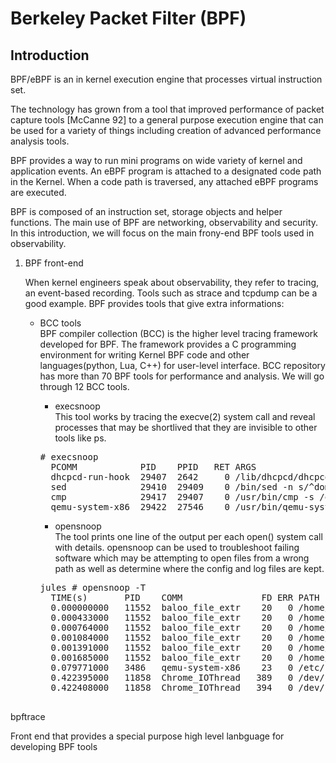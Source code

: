 # Berkeley Packet Filter (BPF) 
## Introduction
   BPF/eBPF is an in kernel execution engine that processes virtual instruction set.
   
   The technology has grown from a tool that improved performance of packet capture tools [McCanne 92] 
   to a general purpose execution engine that can be used for a variety of things including creation of 
   advanced performance analysis tools.
   
   BPF provides a way to run mini programs on wide variety of kernel and application events.
   An eBPF program is attached to a designated code path in the Kernel.
   When a code path is traversed, any attached eBPF programs are executed.


   BPF is composed of an instruction set, storage objects and helper functions. 
   The main use of BPF are networking, observability and security.
   In this introduction, we will focus on the main frony-end BPF tools used in observability.

1. BPF front-end

    When kernel engineers speak about observability, they refer to tracing, an event-based recording. Tools such as strace and tcpdump can be a good example. BPF provides tools that give extra informations:
	- BCC tools <br/>
	BPF compiler collection (BCC) is the higher level tracing framework developed for BPF.
	The framework provides a C programming environment for writing Kernel BPF code and other languages(python, Lua, C++)  for user-level interface.
BCC repository has more than 70 BPF tools for performance and analysis. We will go through 12 BCC tools.
		- execsnoop<br/>
		This tool works by tracing the execve(2) system call and reveal processes that may be shortlived that they are invisible to other tools like ps. 
		<pre># execsnoop
		PCOMM            PID    PPID   RET ARGS
		dhcpcd-run-hook  29407  2642     0 /lib/dhcpcd/dhcpcd-run-hooks
		sed              29410  29409    0 /bin/sed -n s/^domain //p wlan0.dhcp
		cmp              29417  29407    0 /usr/bin/cmp -s /etc/resolv.conf ../resolv.conf.wlan0.ra
		qemu-system-x86  29422  27546    0 /usr/bin/qemu-system-x86_64 -m 4096 -smp 8 ... -snapshot</pre>
		
		- opensnoop<br/>
		The tool prints one line of the output per each open() system call with details. 
		opensnoop can be used to troubleshoot failing software which may be attempting to open files from a wrong path as well as determine where the config and log files are kept.
		<pre>jules # opensnoop -T
		TIME(s)       PID    COMM               FD ERR PATH
		0.000000000   11552  baloo_file_extr    20   0 /home/jules/Desktop/kernel_work/linux/arch/x86/include/generated/uapi/asm/unistd_32.h
		0.000433000   11552  baloo_file_extr    20   0 /home/jules/Desktop/kernel_work/linux/arch/x86/include/generated/uapi/asm/unistd_64.h
		0.000764000   11552  baloo_file_extr    20   0 /home/jules/Desktop/kernel_work/linux/arch/x86/include/generated/uapi/asm/unistd_x32.h
		0.001084000   11552  baloo_file_extr    20   0 /home/jules/Desktop/kernel_work/linux/arch/x86/include/generated/asm/syscalls_32.h
		0.001391000   11552  baloo_file_extr    20   0 /home/jules/Desktop/kernel_work/linux/arch/x86/include/generated/asm/unistd_32_ia32.h
		0.001685000   11552  baloo_file_extr    20   0 /home/jules/Desktop/kernel_work/linux/arch/x86/include/generated/asm/unistd_64_x32.h
		0.079771000   3486   qemu-system-x86    23   0 /etc/resolv.conf
		0.422395000   11858  Chrome_IOThread   389   0 /dev/shm/.com.google.Chrome.ct746O
		0.422408000   11858  Chrome_IOThread   394   0 /dev/shm/.com.google.Chrome.ct746O
		</pre>


bpftrace

  Front end that provides a special purpose high level lanbguage for developing BPF tools
